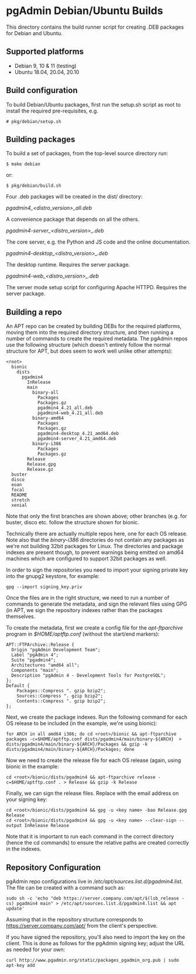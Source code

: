 # pgAdmin Debian/Ubuntu Builds

This directory contains the build runner script for creating .DEB packages for
Debian and Ubuntu. 

## Supported platforms

* Debian 9, 10 & 11 (testing)
* Ubuntu 18.04, 20.04, 20.10

## Build configuration

To build Debian/Ubuntu packages, first run the setup.sh script as root to
install the required pre-requisites, e.g.

    # pkg/debian/setup.sh

## Building packages

To build a set of packages, from the top-level source directory run:

    $ make debian

or:

    $ pkg/debian/build.sh

Four .deb packages will be created in the dist/ directory:

*pgadmin4_<version>_<distro>_<distro_version>_all.deb*

A convenience package that depends on all the others.

*pgadmin4-server_<version>_<distro>_<distro_version>_<arch>.deb*

The core server, e.g. the Python and JS code and the online documentation.

*pgadmin4-desktop_<version>_<distro>_<distro_version>_<arch>.deb*

The desktop runtime. Requires the server package.

*pgadmin4-web_<version>_<distro>_<distro_version>_<arch>.deb*

The server mode setup script for configuring Apache HTTPD. Requires the server 
package.

## Building a repo

An APT repo can be created by building DEBs for the required platforms, moving
them into the required directory structure, and then running a number of
commands to create the required metadata. The pgAdmin repos use the following
structure (which doesn't entirely follow the normal structure for APT, but
does seem to work well unlike other attempts):

    <root>
      bionic
        dists
          pgadmin4
            InRelease
            main
              binary-all
                Packages
                Packages.gz
                pgadmin4_4.21_all.deb
                pgadmin4-web_4.21_all.deb
              binary-amd64
                Packages
                Packages.gz
                pgadmin4-desktop_4.21_amd64.deb
                pgadmin4-server_4.21_amd64.deb
              binary-i386
                Packages
                Packages.gz
            Release
            Release.gpg
            Release.gz
      buster
      disco
      eoan
      focal
      README
      stretch
      xenial

Note that only the first branches are shown above; other branches (e.g. for
buster, disco etc. follow the structure shown for bionic.

Technically there are actually multiple repos here, one for each OS release.
Note also that the *binary-i386* directories do not contain any packages as we're
not building 32bit packages for Linux. The directories and package indexes are
present though, to prevent warnings being emitted on amd64 machines which are
configured to support 32bit packages as well.

In order to sign the repositories you need to import your signing private key
into the gnupg2 keystore, for example:

    gpg --import signing_key.priv

Once the files are in the right structure, we need to run a number of commands
to generate the metadata, and sign the relevant files using GPG (in APT, we
sign the repository indexes rather than the packages themselves.

To create the metadata, first we create a config file for the *apt-ftparchive*
program in *$HOME/aptftp.conf* (without the start/end markers):

    APT::FTPArchive::Release {
      Origin "pgAdmin Development Team";
      Label "pgAdmin 4";
      Suite "pgadmin4";
      Architectures "amd64 all";
      Components "main";
      Description "pgAdmin 4 - Development Tools for PostgreSQL";
    };
    Default {
        Packages::Compress ". gzip bzip2";
        Sources::Compress ". gzip bzip2";
        Contents::Compress ". gzip bzip2";
    };

Next, we create the package indexes. Run the following command for each OS
release to be included (in the example, we're using bionic):

    for ARCH in all amd64 i386; do cd <root>/bionic && apt-ftparchive packages -c=$HOME/aptftp.conf dists/pgadmin4/main/binary-${ARCH}  > dists/pgadmin4/main/binary-${ARCH}/Packages && gzip -k dists/pgadmin4/main/binary-${ARCH}/Packages; done

Now we need to create the release file for each OS release (again, using bionic
in the example:

    cd <root>/bionic/dists/pgadmin4 && apt-ftparchive release -c=$HOME/aptftp.conf . > Release && gzip -k Release

Finally, we can sign the release files. Replace <key name> with the email
address on your signing key:

    cd <root>/bionic/dists/pgadmin4 && gpg -u <key name> -bao Release.gpg Release
    cd <root>/bionic/dists/pgadmin4 && gpg -u <key name> --clear-sign --output InRelease Release

Note that it is important to run each command in the correct directory (hence
the cd commands) to ensure the relative paths are created correctly in the
indexes.

## Repository Configuration

pgAdmin repo configurations live in */etc/apt/sources.list.d/pgadmin4.list*. The
file can be created with a command such as:

    sudo sh -c 'echo "deb https://server.company.com/apt/$(lsb_release -cs) pgadmin4 main" > /etc/apt/sources.list.d/pgadmin4.list && apt update'

Assuming that <root> in the repository structure corresponds to
https://server.company.com/apt/ from the client's perspective.

If you have signed the repository, you'll also need to import the key on the
client. This is done as follows for the pgAdmin signing key; adjust the URL as
needed for your own:

    curl http://www.pgadmin.org/static/packages_pgadmin_org.pub | sudo apt-key add
